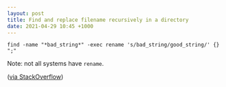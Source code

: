 ```yaml
---
layout: post
title: Find and replace filename recursively in a directory
date: 2021-04-29 10:45 +1000
---
```


```
find -name "*bad_string*" -exec rename 's/bad_string/good_string/' {} ";" 
```

Note: not all systems have `rename`.

([via StackOverflow](https://stackoverflow.com/questions/9393607/find-and-replace-filename-recursively-in-a-directory))
